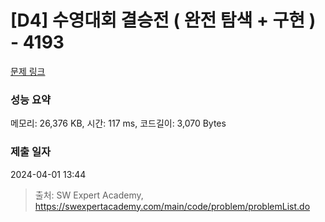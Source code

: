 # [D4] 수영대회 결승전 ( 완전 탐색 + 구현 ) - 4193 

[문제 링크](https://swexpertacademy.com/main/code/problem/problemDetail.do?contestProbId=AWKaG6_6AGQDFARV) 

### 성능 요약

메모리: 26,376 KB, 시간: 117 ms, 코드길이: 3,070 Bytes

### 제출 일자

2024-04-01 13:44



> 출처: SW Expert Academy, https://swexpertacademy.com/main/code/problem/problemList.do